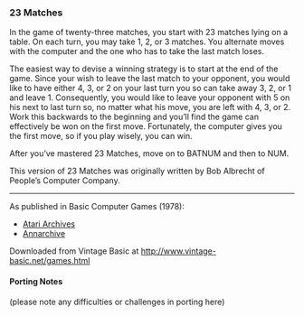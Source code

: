 ### 23 Matches

In the game of twenty-three matches, you start with 23 matches lying on a table. On each turn, you may take 1, 2, or 3 matches. You alternate moves with the computer and the one who has to take the last match loses.

The easiest way to devise a winning strategy is to start at the end of the game. Since your wish to leave the last match to your opponent, you would like to have either 4, 3, or 2 on your last turn you so can take away 3, 2, or 1 and leave 1. Consequently, you would like to leave your opponent with 5 on his next to last turn so, no matter what his move, you are left with 4, 3, or 2. Work this backwards to the beginning and you’ll find the game can effectively be won on the first move. Fortunately, the computer gives you the first move, so if you play wisely, you can win.

After you’ve mastered 23 Matches, move on to BATNUM and then to NUM.

This version of 23 Matches was originally written by Bob Albrecht of People’s Computer Company.

---

As published in Basic Computer Games (1978):
- [Atari Archives](https://www.atariarchives.org/basicgames/showpage.php?page=177)
- [Annarchive](https://annarchive.com/files/Basic_Computer_Games_Microcomputer_Edition.pdf#page=192)

Downloaded from Vintage Basic at
http://www.vintage-basic.net/games.html

#### Porting Notes

(please note any difficulties or challenges in porting here)
